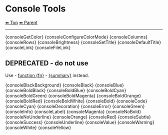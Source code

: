 # Console Tools

<!-- TEMPLATE header 2 -->
[⬅ Top](index.md) [⬅ Parent ](../index.md)
<hr />

{consoleGetColor}
{consoleConfigureColorMode}
{consoleColumns}
{consoleRows}
{consoleBrightness}
{consoleSetTitle}
{consoleDefaultTitle}
{consoleLink}
{consoleFileLink}

## DEPRECATED - do not use

Use - [function {fn}]({documentationPath}) - [{summary}]({sourceLink}) instead.

{consoleBlackBackground}
{consoleBlack}
{consoleBlue}
{consoleBoldBlack}
{consoleBoldBlue}
{consoleBoldCyan}
{consoleBoldGreen}
{consoleBoldMagenta}
{consoleBoldOrange}
{consoleBoldRed}
{consoleBoldWhite}
{consoleBold}
{consoleCode}
{consoleCyan}
{consoleDecoration}
{consoleError}
{consoleGreen}
{consoleInfo}
{consoleLabel}
{consoleMagenta}
{consoleNoBold}
{consoleNoUnderline}
{consoleOrange}
{consoleRed}
{consoleSubtle}
{consoleSuccess}
{consoleUnderline}
{consoleValue}
{consoleWarning}
{consoleWhite}
{consoleYellow}
